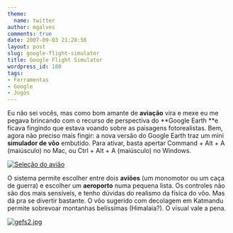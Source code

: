 ```yaml
---
theme:
  name: twitter
author: mgalves
comments: true
date: 2007-09-03 21:28:56
layout: post
slug: google-flight-simulator
title: Google Flight Simulator
wordpress_id: 180
tags:
- Ferramentas
- Google
- Jogos
---
```


Eu não sei vocês, mas como bom amante de **aviação** vira e mexe eu me pegava brincando com o recurso de  perspectiva do **Google Earth **e ficava fingindo que estava voando sobre as paisagens fotorealistas. Bem, agora não preciso mais fingir: a nova versão do Google Earth traz um mini **simulador de vôo** embutido. Para ativar, basta apertar Command + Alt + A (maiúsculo) no Mac, ou Ctrl + Alt + A (maiúsculo) no Windows.

[![Seleção do avião]({{BASE_PATH}}/images/2007-09-03-google-flight-simulator/gefs1.jpg)]({{BASE_PATH}}/images/2007-09-03-google-flight-simulator/gefs1.jpg)

O sistema permite escolher entre dois **aviões** (um monomotor ou um caça de guerra) e escolher um **aeroporto** numa pequena lista.  Os controles não são dos mais sensíveis, e tenho dúvidas do realismo da física do vôo. Mas dá pra se divertir bastante. O vôo sugerido com decolagem em Katmandu permite sobrevoar montanhas belíssimas (Himalaia?). O visual vale a pena.

[![gefs2.jpg]({{BASE_PATH}}/images/2007-09-03-google-flight-simulator/gefs2.jpg)]({{BASE_PATH}}/images/2007-09-03-google-flight-simulator/gefs2.jpg)
